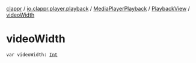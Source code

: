 [clappr](../../../index.md) / [io.clappr.player.playback](../../index.md) / [MediaPlayerPlayback](../index.md) / [PlaybackView](index.md) / [videoWidth](./video-width.md)

# videoWidth

`var videoWidth: `[`Int`](https://kotlinlang.org/api/latest/jvm/stdlib/kotlin/-int/index.html)